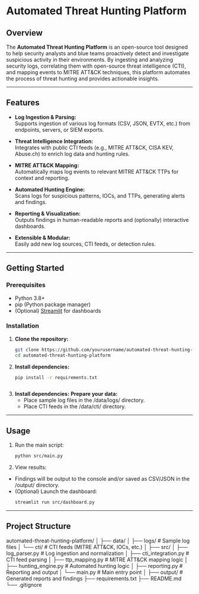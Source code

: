 # Automated Threat Hunting Platform

## Overview

The **Automated Threat Hunting Platform** is an open-source tool designed to help security analysts and blue teams proactively detect and investigate suspicious activity in their environments. By ingesting and analyzing security logs, correlating them with open-source threat intelligence (CTI), and mapping events to MITRE ATT&CK techniques, this platform automates the process of threat hunting and provides actionable insights.

---

## Features

- **Log Ingestion & Parsing:**  
  Supports ingestion of various log formats (CSV, JSON, EVTX, etc.) from endpoints, servers, or SIEM exports.

- **Threat Intelligence Integration:**  
  Integrates with public CTI feeds (e.g., MITRE ATT&CK, CISA KEV, Abuse.ch) to enrich log data and hunting rules.

- **MITRE ATT&CK Mapping:**  
  Automatically maps log events to relevant MITRE ATT&CK TTPs for context and reporting.

- **Automated Hunting Engine:**  
  Scans logs for suspicious patterns, IOCs, and TTPs, generating alerts and findings.

- **Reporting & Visualization:**  
  Outputs findings in human-readable reports and (optionally) interactive dashboards.

- **Extensible & Modular:**  
  Easily add new log sources, CTI feeds, or detection rules.

---

## Getting Started

### Prerequisites

- Python 3.8+
- pip (Python package manager)
- (Optional) [Streamlit](https://streamlit.io/) for dashboards

### Installation

1. **Clone the repository:**
   ```bash
   git clone https://github.com/yourusername/automated-threat-hunting-platform.git
   cd automated-threat-hunting-platform


2. **Install dependencies:**
    ```bash
    pip install -r requirements.txt



3. **Install dependencies:**
    **Prepare your data:**
    -    Place sample log files in the /data/logs/ directory.
    -    Place CTI feeds in the /data/cti/ directory.

---

## Usage

1.  Run the main script:
    ```bash
    python src/main.py

2.  View results: 
-    Findings will be output to the console and/or saved as CSV/JSON in the /output/ directory.
-    (Optional) Launch the dashboard: 
     ```bash
     streamlit run src/dashboard.py

---

## Project Structure

automated-threat-hunting-platform/
│
├── data/
│   ├── logs/         # Sample log files
│   └── cti/          # CTI feeds (MITRE ATT&CK, IOCs, etc.)
│
├── src/
│   ├── log_parser.py         # Log ingestion and normalization
│   ├── cti_integration.py    # CTI feed parsing
│   ├── ttp_mapping.py        # MITRE ATT&CK mapping logic
│   ├── hunting_engine.py     # Automated hunting logic
│   ├── reporting.py          # Reporting and output
│   └── main.py               # Main entry point
│
├── output/                   # Generated reports and findings
├── requirements.txt
├── README.md
└── .gitignore